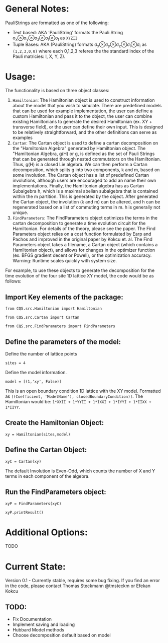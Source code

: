 # General Notes:
PauliStrings are formatted as one of the following:
* Text based: AKA 'PauliString' formats the Pauli String σ<sub>x</sub>⊗σ<sub>y</sub>⊗σ<sub>z</sub>⊗σ<sub>I</sub>⊗σ<sub>I</sub> as `XYZII`
* Tuple Bases: AKA (PauliString) formats σ<sub>x</sub>⊗σ<sub>y</sub>⊗σ<sub>z</sub>⊗σ<sub>I</sub>⊗σ<sub>I</sub> as `(1,2,3,0,0)` where each 0,1,2,3 referes the the standard index of the Pauli matricies: I, X, Y, Z/.
# Usage:
The functionality is based on three object classes:
<ol>
    <li> <code>Hamiltonian</code>: The Hamiltonian object is used to construct information about the model that you wish to simulate. There are predefined models that can be used for example implementation, the user can define a custom Hamiltonian and pass it to the object, the user can combine existing Hamiltonians to generate the desired Hamiltonian (ex. XY + transverse field), or the user can define their own input. This is designed to be relatively straightforward, and the other definitions can serve as examples </li>
    <li> <code>Cartan</code>: The Cartan object is used to define a cartan decomposition on the "Hamiltonian Algebra" generated by Hamiltonian object. The "Hamiltonian Algebra, g(H) or g, is defined as the set of Pauli Strings that can be generated through nested commutators on the Hamiltonian. Thus, g(H) is a closed Lie algebra. We can then perform a Cartan decomposition, which splits g into two components, k and m, based on some involution. The Cartan object has a list of predefined Cartan involutions, although users are encouraged to add an name their own implementations. Finally, the Hamiltonian algebra has as Cartan Subalgebra h, which is a maximal abelian subalgebra that is contained within the m partition. This is generated by the object.  After generated the Cartan object, the involution (k and m) can be altered, and h can be regenerated based on a list of commuting terms in m. h is generally not unique. </li>
    <li> <code>FindParameters</code>: The FindParameters object optimizes the terms in the cartan decomposition to generate a time evolution circuit for the Hamiltonian. For details of the theory, please see the paper. The Find Parameters object relies on a cost function formulated by Earp and Pachos and improved in the original paper by Kokcu et. al. The Find Parameters object takes a filename, a Cartan object (which contains a Hamiltonian object), and allows for changes in the optimizer function (ex. BFGS gradient decent or Powell), or the optimization accuracy. Warning: Runtime scales quickly with system size. </li>
</ol>
For example, to use these objects to generate the decomposition for the time evolution of the four site 1D lattice XY model, the code would be as follows:

## Import Key elements of the package:
`from CQS.src.Hamiltonian import Hamiltonian`

`from CQS.src.Cartan import Cartan`

`from CQS.src.FindParameters import FindParameters`


## Define the parameters of the model:
Define the number of lattice points

`sites = 4`

Define the model information.

`model = [(1,'xy', False)] `

 This is an open boundary condition 1D lattice with the XY model. Formatted as `[(Coefficient, 'ModelName'), closedBoundaryCondition)]`.
The Hamiltonian would be: `1*XXII + 1*YYII + 1*IXXI + 1*IYYI + 1*IIXX + 1*IIYY`. 


## Create the Hamiltonian Object:

`xy = Hamiltonian(sites,model)`

## Define the Cartan Object:

`xyC = Cartan(xy)`

The default Involution is Even-Odd, which counts the number of X and Y terms in each component of the algebra. 

## Run the FindParameters object:

`xyP = FindParameters(xyC)`

`xyP.printResult()`

# Additional Options:
TODO

# Current State:
Version 0.1 - Currently stable, requires some bug fixing. If you find an error in the code, please contact Thomas Steckmann @tmsteckm or Efekan Kokcu

## TODO: 
 * Fix Documentation
 * Implement saving and loading
 * Hubbard Model methods
 * Choose decomposition default based on model

